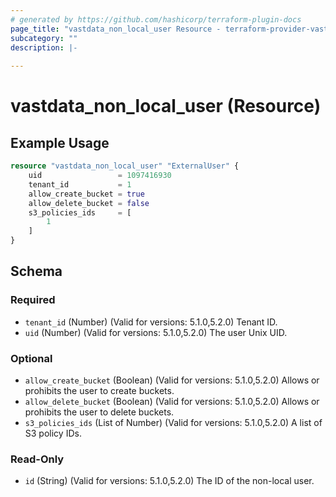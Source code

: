 ```yaml
---
# generated by https://github.com/hashicorp/terraform-plugin-docs
page_title: "vastdata_non_local_user Resource - terraform-provider-vastdata"
subcategory: ""
description: |-
  
---
```


# vastdata_non_local_user (Resource)



## Example Usage

```terraform
resource "vastdata_non_local_user" "ExternalUser" {
    uid                 = 1097416930
    tenant_id           = 1
    allow_create_bucket = true
    allow_delete_bucket = false
    s3_policies_ids     = [
        1
    ]
}
```

<!-- schema generated by tfplugindocs -->
## Schema

### Required

- `tenant_id` (Number) (Valid for versions: 5.1.0,5.2.0) Tenant ID.
- `uid` (Number) (Valid for versions: 5.1.0,5.2.0) The user Unix UID.

### Optional

- `allow_create_bucket` (Boolean) (Valid for versions: 5.1.0,5.2.0) Allows or prohibits the user to create buckets.
- `allow_delete_bucket` (Boolean) (Valid for versions: 5.1.0,5.2.0) Allows or prohibits the user to delete buckets.
- `s3_policies_ids` (List of Number) (Valid for versions: 5.1.0,5.2.0) A list of S3 policy IDs.

### Read-Only

- `id` (String) (Valid for versions: 5.1.0,5.2.0) The ID of the non-local user.
